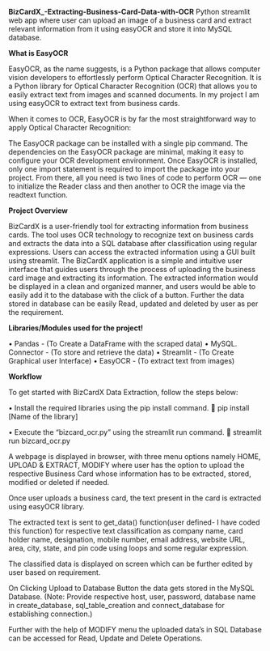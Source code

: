**BizCardX_-Extracting-Business-Card-Data-with-OCR**
Python streamlit web app where user can upload an image of a business card and extract relevant information from it using easyOCR and store it into MySQL database.

**What is EasyOCR**

EasyOCR, as the name suggests, is a Python package that allows computer vision developers to effortlessly perform Optical Character Recognition. It is a Python library for Optical Character Recognition (OCR) that allows you to easily extract text from images and scanned documents. In my project I am using easyOCR to extract text from business cards.

When it comes to OCR, EasyOCR is by far the most straightforward way to apply Optical Character Recognition:

The EasyOCR package can be installed with a single pip command.
The dependencies on the EasyOCR package are minimal, making it easy to configure your OCR development environment.
Once EasyOCR is installed, only one import statement is required to import the package into your project.
From there, all you need is two lines of code to perform OCR — one to initialize the Reader class and then another to OCR the image via the readtext function.

**Project Overview**

BizCardX is a user-friendly tool for extracting information from business cards. The tool uses OCR technology to recognize text on business cards and extracts the data into a SQL database after classification using regular expressions. Users can access the extracted information using a GUI built using streamlit. The BizCardX application is a simple and intuitive user interface that guides users through the process of uploading the business card image and extracting its information. The extracted information would be displayed in a clean and organized manner, and users would be able to easily add it to the database with the click of a button. Further the data stored in database can be easily Read, updated and deleted by user as per the requirement.

**Libraries/Modules used for the project!**

•	Pandas - (To Create a DataFrame with the scraped data)
•	MySQL. Connector - (To store and retrieve the data)
•	Streamlit - (To Create Graphical user Interface)
•	EasyOCR - (To extract text from images)

**Workflow**

To get started with BizCardX Data Extraction, follow the steps below:

•	Install the required libraries using the pip install command. 
	pip install [Name of the library]

•	Execute the “bizcard_ocr.py” using the streamlit run command.
	streamlit run bizcard_ocr.py


A webpage is displayed in browser, with three menu options namely HOME, UPLOAD & EXTRACT, MODIFY where user has the option to upload the respective Business Card whose information has to be extracted, stored, modified or deleted if needed.

Once user uploads a business card, the text present in the card is extracted using easyOCR library.

The extracted text is sent to get_data() function(user defined- I have coded this function) for respective text classification as company name, card holder name, designation, mobile number, email address, website URL, area, city, state, and pin code using loops and some regular expression.

The classified data is displayed on screen which can be further edited by user based on requirement.

On Clicking Upload to Database Button the data gets stored in the MySQL Database. (Note: Provide respective host, user, password, database name in create_database, sql_table_creation and connect_database for establishing connection.)

Further with the help of MODIFY menu the uploaded data’s in SQL Database can be accessed for Read, Update and Delete Operations.
